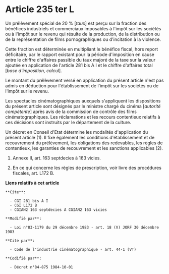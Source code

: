 # Article 235 ter L

Un prélèvement spécial de 20 % [*taux*] est perçu sur la fraction des bénéfices industriels et commerciaux imposables à
l'impôt sur les sociétés ou à l'impôt sur le revenu qui résulte de la production, de la distribution ou de la représentation
de films pornographiques ou d'incitation à la violence.

Cette fraction est déterminée en multipliant le bénéfice fiscal, hors report déficitaire, par le rapport existant pour la
période d'imposition en cause entre le chiffre d'affaires passible du taux majoré de la taxe sur la valeur ajoutée en
application de l'article 281 bis A I et le chiffre d'affaires total [*base d'imposition, calcul*].

Le montant du prélèvement versé en application du présent article n'est pas admis en déduction pour l'établissement de
l'impôt sur les sociétés ou de l'impôt sur le revenu.

Les spectacles cinématographiques auxquels s'appliquent les dispositions du présent article sont désignés par le ministre
chargé du cinéma [*autorité compétente*] après avis de la commission de contrôle des films cinématographiques. Les
réclamations et les recours contentieux relatifs à ces décisions sont instruits par le département de la culture.

Un décret en Conseil d'Etat détermine les modalités d'application du présent article (1). Il fixe également les conditions
d'établissement et de recouvrement du prélèvement, les obligations des redevables, les règles de contentieux, les garanties
de recouvrement et les sanctions applicables (2).

1)  Annexe II, art. 163 septdecies à 163 vicies.

2)  En ce qui concerne les règles de prescription, voir livre des procédures fiscales, art. L172 B.

**Liens relatifs à cet article**

	**Cite**:

	  - CGI 281 bis A I
	  - CGI L172 B
	  - CGIAN2 163 septdecies A CGIAN2 163 vicies

	**Modifié par**:

	  - Loi n°83-1179 du 29 décembre 1983 - art. 18 (V) JORF 30 décembre 1983

	**Cité par**:

	  - Code de l'industrie cinématographique - art. 44-1 (VT)

	**Codifié par**:

	  - Décret n°84-875 1984-10-01
